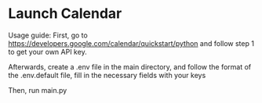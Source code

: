 # Launch Calendar

Usage guide: First, go to https://developers.google.com/calendar/quickstart/python and follow step 1 to get your own API key.

Afterwards, create a .env file in the main directory, and follow the format of the .env.default file, fill in the necessary fields with your keys

Then, run main.py
